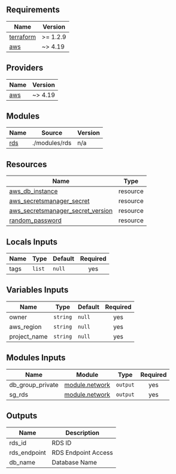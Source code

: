## Requirements

| Name | Version |
|------|---------|
| <a name="requirement_terraform"></a> [terraform](#requirement\_terraform) | >= 1.2.9 |
| <a name="requirement_aws"></a> [aws](#requirement\_aws) | ~> 4.19 |

## Providers

| Name | Version |
|------|---------|
| <a name="provider_aws"></a> [aws](#provider\_aws) | ~> 4.19 |

## Modules

| Name | Source | Version |
|------|--------|---------|
| <a name="module_rds"></a> [rds](#module\rds) | ./modules/rds | n/a |

## Resources

| Name | Type |
|------|------|
| [aws_db_instance](https://registry.terraform.io/providers/hashicorp/aws/latest/docs/resources/db_instance) | resource |
| [aws_secretsmanager_secret](https://registry.terraform.io/providers/hashicorp/aws/latest/docs/resources/secretsmanager_secret) | resource |
| [aws_secretsmanager_secret_version](https://registry.terraform.io/providers/hashicorp/aws/latest/docs/resources/secretsmanager_secret_version) | resource |
| [random_password](https://registry.terraform.io/providers/hashicorp/random/latest/docs/resources/password) | resource |

## Locals Inputs

| Name | Type | Default | Required |
|------|------|---------|:--------:|
| <a name="tags"></a> tags | `list` | `null` | yes |

## Variables Inputs

| Name | Type | Default | Required |
|------|------|---------|:--------:|
| <a name="owner"></a> owner | `string` | `null` | yes |
| <a name="aws_region"></a> aws_region | `string` | `null` | yes |
| <a name="project_name"></a> project_name | `string` | `null` | yes |

## Modules Inputs

| Name | Module | Type | Required |
|------|------|---------|:--------:|
| <a name="db_group_private"></a> db_group_private | [module.network](../network/output.tf) | `output` | yes |
| <a name="sg_rds"></a> sg_rds | [module.network](../network/output.tf) | `output` | yes |

## Outputs

| Name | Description |
|------|-------------|
| <a name="rds_id"></a> rds_id | RDS ID |
| <a name="rds_endpoint"></a> rds_endpoint | RDS Endpoint Access |
| <a name="db_name"></a> db_name | Database Name |
